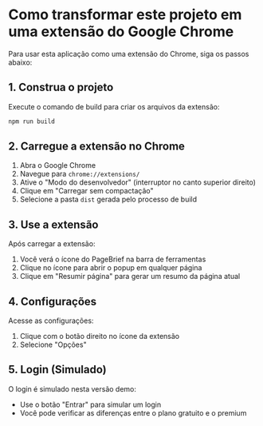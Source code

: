 
# Como transformar este projeto em uma extensão do Google Chrome

Para usar esta aplicação como uma extensão do Chrome, siga os passos abaixo:

## 1. Construa o projeto

Execute o comando de build para criar os arquivos da extensão:

```bash
npm run build
```

## 2. Carregue a extensão no Chrome

1. Abra o Google Chrome
2. Navegue para `chrome://extensions/`
3. Ative o "Modo do desenvolvedor" (interruptor no canto superior direito)
4. Clique em "Carregar sem compactação"
5. Selecione a pasta `dist` gerada pelo processo de build

## 3. Use a extensão

Após carregar a extensão:
1. Você verá o ícone do PageBrief na barra de ferramentas
2. Clique no ícone para abrir o popup em qualquer página
3. Clique em "Resumir página" para gerar um resumo da página atual

## 4. Configurações

Acesse as configurações:
1. Clique com o botão direito no ícone da extensão
2. Selecione "Opções"

## 5. Login (Simulado)

O login é simulado nesta versão demo:
- Use o botão "Entrar" para simular um login
- Você pode verificar as diferenças entre o plano gratuito e o premium
